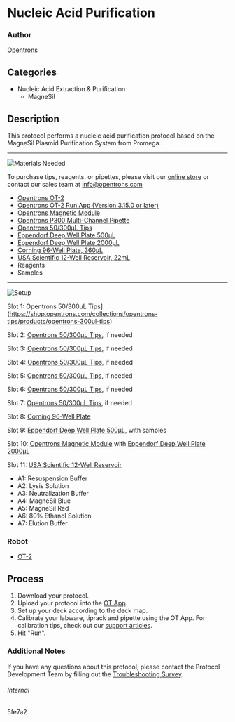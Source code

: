 # Nucleic Acid Purification

### Author
[Opentrons](https://opentrons.com/)



## Categories
* Nucleic Acid Extraction & Purification
	* MagneSil


## Description
This protocol performs a nucleic acid purification protocol based on the MagneSil Plasmid Purification System from Promega.


---
![Materials Needed](https://s3.amazonaws.com/opentrons-protocol-library-website/custom-README-images/001-General+Headings/materials.png)

To purchase tips, reagents, or pipettes, please visit our [online store](https://shop.opentrons.com/) or contact our sales team at [info@opentrons.com](mailto:info@opentrons.com)

* [Opentrons OT-2](https://shop.opentrons.com/collections/ot-2-robot/products/ot-2)
* [Opentrons OT-2 Run App (Version 3.15.0 or later)](https://opentrons.com/ot-app/)
* [Opentrons Magnetic Module](https://shop.opentrons.com/collections/hardware-modules/products/magdeck)
* [Opentrons P300 Multi-Channel Pipette](https://shop.opentrons.com/collections/ot-2-pipettes)
* [Opentrons 50/300µL Tips](https://shop.opentrons.com/collections/opentrons-tips/products/opentrons-300ul-tips)
* [Eppendorf Deep Well Plate 500µL](https://online-shop.eppendorf.us/US-en/Laboratory-Consumables-44512/Plates-44516/Eppendorf-Deepwell-Plates-PF-55960.html)
* [Eppendorf Deep Well Plate 2000µL](https://online-shop.eppendorf.us/US-en/Laboratory-Consumables-44512/Plates-44516/Eppendorf-Deepwell-Plates-PF-55960.html)
* [Corning 96-Well Plate, 360µL](https://labware.opentrons.com/corning_96_wellplate_360ul_flat)
* [USA Scientific 12-Well Reservoir, 22mL](https://labware.opentrons.com/usascientific_12_reservoir_22ml/)
* Reagents
* Samples


---
![Setup](https://s3.amazonaws.com/opentrons-protocol-library-website/custom-README-images/001-General+Headings/Setup.png)

Slot 1: Opentrons 50/300µL Tips](https://shop.opentrons.com/collections/opentrons-tips/products/opentrons-300ul-tips)

Slot 2: [Opentrons 50/300µL Tips](https://shop.opentrons.com/collections/opentrons-tips/products/opentrons-300ul-tips), if needed

Slot 3: [Opentrons 50/300µL Tips](https://shop.opentrons.com/collections/opentrons-tips/products/opentrons-300ul-tips), if needed

Slot 4: [Opentrons 50/300µL Tips](https://shop.opentrons.com/collections/opentrons-tips/products/opentrons-300ul-tips), if needed

Slot 5: [Opentrons 50/300µL Tips](https://shop.opentrons.com/collections/opentrons-tips/products/opentrons-300ul-tips), if needed

Slot 6: [Opentrons 50/300µL Tips](https://shop.opentrons.com/collections/opentrons-tips/products/opentrons-300ul-tips), if needed

Slot 7: [Opentrons 50/300µL Tips](https://shop.opentrons.com/collections/opentrons-tips/products/opentrons-300ul-tips), if needed

Slot 8: [Corning 96-Well Plate](https://labware.opentrons.com/corning_96_wellplate_360ul_flat)

Slot 9: [Eppendorf Deep Well Plate 500µL](https://online-shop.eppendorf.us/US-en/Laboratory-Consumables-44512/Plates-44516/Eppendorf-Deepwell-Plates-PF-55960.html), with samples

Slot 10: [Opentrons Magnetic Module](https://shop.opentrons.com/collections/hardware-modules/products/magdeck) with [Eppendorf Deep Well Plate 2000µL](https://online-shop.eppendorf.us/US-en/Laboratory-Consumables-44512/Plates-44516/Eppendorf-Deepwell-Plates-PF-55960.html)

Slot 11: [USA Scientific 12-Well Reservoir](https://labware.opentrons.com/usascientific_12_reservoir_22ml/)
* A1: Resuspension Buffer
* A2: Lysis Solution
* A3: Neutralization Buffer
* A4: MagneSil Blue
* A5: MagneSil Red
* A6: 80% Ethanol Solution
* A7: Elution Buffer


### Robot
* [OT-2](https://opentrons.com/ot-2)

## Process

1. Download your protocol.
2. Upload your protocol into the [OT App](https://opentrons.com/ot-app).
3. Set up your deck according to the deck map.
4. Calibrate your labware, tiprack and pipette using the OT App. For calibration tips, check out our [support articles](https://support.opentrons.com/en/collections/1559720-guide-for-getting-started-with-the-ot-2).
5. Hit "Run".

### Additional Notes
If you have any questions about this protocol, please contact the Protocol Development Team by filling out the [Troubleshooting Survey](https://protocol-troubleshooting.paperform.co/).

###### Internal
5fe7a2
